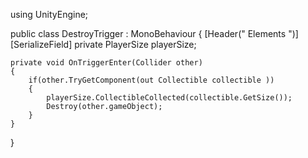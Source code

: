 using UnityEngine;

public class DestroyTrigger : MonoBehaviour
{
    [Header(" Elements ")]
    [SerializeField] private PlayerSize playerSize;

    private void OnTriggerEnter(Collider other)
    {
        if(other.TryGetComponent(out Collectible collectible ))
        {
            playerSize.CollectibleCollected(collectible.GetSize());
            Destroy(other.gameObject);
        }
    }
}
